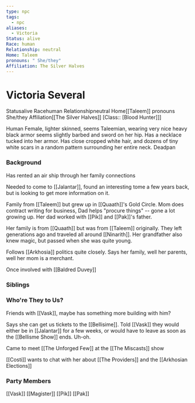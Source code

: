 ```yaml
---
type: npc
tags:
  - npc
aliases:
  - Victoria
Status: alive
Race: human
Relationship: neutral
Home: Taleem
pronouns: " She/they"
Affiliation: The Silver Halves
---
```


# Victoria Several
<span class="dataview inline-field"><span class="inline-field-key">Status</span><span class="inline-field-value">alive</span></span>
<span class="dataview inline-field"><span class="inline-field-key">Race</span><span class="inline-field-value">human</span></span>
<span class="dataview inline-field"><span class="inline-field-key">Relationship</span><span class="inline-field-value">neutral</span></span>
<span class="dataview inline-field"><span class="inline-field-key">Home</span><span class="inline-field-value">[[Taleem]]</span></span>
<span class="dataview inline-field"><span class="inline-field-key">pronouns</span><span class="inline-field-value"> She/they</span></span>
<span class="dataview inline-field"><span class="inline-field-key">Affiliation</span><span class="inline-field-value">[[The Silver Halves]]</span></span>
[Class:: [Blood Hunter]]]

Human Female, lighter skinned, seems Taleemian, wearing very nice heavy black armor seems slightly barbed and sword on her hip. Has a necklace tucked into her armor. Has close cropped white hair, and dozens of tiny white scars in a random pattern surrounding her entire neck. Deadpan

### Background
Has rented an air ship through her family connections

Needed to come to [[Jalantar]], found an interesting tome a few years back, but is looking to get more information on it.  

Family from [[Taleem]] but grew up in [[Quaath]]'s Gold Circle. Mom does contract writing for business, Dad helps "procure things" -- gone a lot growing up. Her dad worked with [[Pik]] and [[Pak]]'s father.

Her family is from [[Quaath]] but was from [[Taleem]] originally. They left generations ago and traveled all around [[Ninarith]]. Her grandfather also knew magic, but passed when she was quite young.

Follows [[Arkhosia]] politics quite closely. Says her family, well her parents, well her mom is a merchant.

Once involved with [[Baldred Duvey]]

### Siblings


### Who're They to Us?
Friends with [[Vask]], maybe has something more building with him?

Says she can get us tickets to the [[Bellisime]]. Told [[Vask]] they would either be in [[Jalantar]] for a few weeks, or would have to leave as soon as the [[Bellisme Show]] ends. Uh-oh.

Came to meet [[The Unforged Few]] at the [[The Miscasts]] show

[[Costi]] wants to chat with her about [[The Providers]] and the [[Arkhosian Elections]]

### Party Members
[[Vask]]
[[Magister]]
[[Pik]]
[[Pak]]